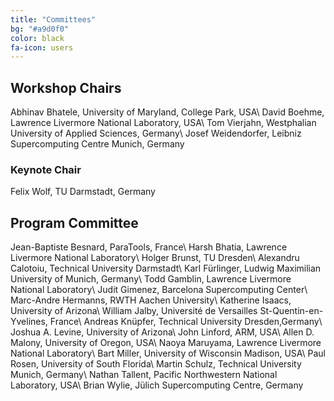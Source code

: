 ```yaml
---
title: "Committees"
bg: "#a9d0f0"
color: black
fa-icon: users
---
```


## Workshop Chairs

Abhinav Bhatele, University of Maryland, College Park, USA\\
David Boehme, Lawrence Livermore National Laboratory, USA\\
Tom Vierjahn, Westphalian University of Applied Sciences, Germany\\
Josef Weidendorfer, Leibniz Supercomputing Centre Munich, Germany


### Keynote Chair

Felix Wolf, TU Darmstadt, Germany


## Program Committee

Jean-Baptiste Besnard, ParaTools, France\\
Harsh Bhatia, Lawrence Livermore National Laboratory\\
Holger Brunst, TU Dresden\\
Alexandru Calotoiu, Technical University Darmstadt\\
Karl Fürlinger, Ludwig Maximilian University of Munich, Germany\\
Todd Gamblin, Lawrence Livermore National Laboratory\\
Judit Gimenez, Barcelona Supercomputing Center\\
Marc-Andre Hermanns, RWTH Aachen University\\
Katherine Isaacs, University of Arizona\\
William Jalby, Université de Versailles St-Quentin-en-Yvelines, France\\
Andreas Knüpfer, Technical University Dresden,Germany\\
Joshua A. Levine, University of Arizona\\
John Linford, ARM, USA\\
Allen D. Malony, University of Oregon, USA\\
Naoya Maruyama, Lawrence Livermore National Laboratory\\
Bart Miller, University of Wisconsin Madison, USA\\
Paul Rosen, University of South Florida\\
Martin Schulz, Technical University Munich, Germany\\
Nathan Tallent, Pacific Northwestern National Laboratory, USA\\
Brian Wylie, Jülich Supercomputing Centre, Germany 

